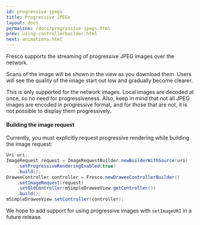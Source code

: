 ```yaml
---
id: progressive-jpegs
title: Progressive JPEGs
layout: docs
permalink: /docs/progressive-jpegs.html
prev: using-controllerbuilder.html
next: animations.html
---
```


Fresco supports the streaming of progressive JPEG images over the network.

Scans of the image will be shown in the view as you download them. Users will see the quality of the image start out low and gradually become clearer.

This is only supported for the network images. Local images are decoded at once, so no need for progressiveness. Also, keep in mind that not all JPEG images are encoded in progressive format, and for those that are not, it is not possible to display them progressively.

#### Building the image request

Currently, you must explicitly request progressive rendering while building the image request:

```java
Uri uri;
ImageRequest request = ImageRequestBuilder.newBuilderWithSource(uri)
    .setProgressiveRenderingEnabled(true)
    .build();
DraweeController controller = Fresco.newDraweeControllerBuilder()
    .setImageRequest(request)
    .setOldController(mSimpleDraweeView.getController())
    .build();
mSimpleDraweeView.setController(controller);
```

We hope to add support for using progressive images with `setImageURI` in a future release.
